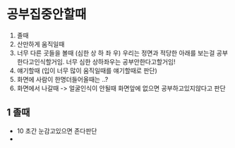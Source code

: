 # 공부집중안할때

1. 졸때
2. 산만하게 움직일때
3. 너무 다른 곳들을 볼때 (심한 상 하 좌 우) 우리는 정면과 적당한 아래를 보는걸 공부한다고인식할거임. 너무 심한 상하좌우는 공부안한다고할거임!
4. 얘기할때 (입이 너무 많이 움직일때를 얘기할때로 판단)
5. 화면에 사람이 한명더들어올때는 ..?
6. 화면에서 나갈때 -> 얼굴인식이 안될때 화면앞에 없으면 공부하고있지않다고 판단

## 1 졸때

- 10 초간 눈감고있으면 존다판단
-

##
